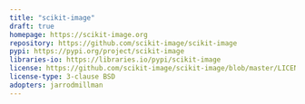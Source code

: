 ```yaml
---
title: "scikit-image"
draft: true
homepage: https://scikit-image.org
repository: https://github.com/scikit-image/scikit-image
pypi: https://pypi.org/project/scikit-image
libraries-io: https://libraries.io/pypi/scikit-image
license: https://github.com/scikit-image/scikit-image/blob/master/LICENSE.txt
license-type: 3-clause BSD
adopters: jarrodmillman
---
```

